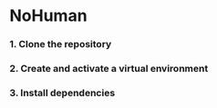 # NoHuman

### 1. Clone the repository

### 2. Create and activate a virtual environment

### 3. Install dependencies
